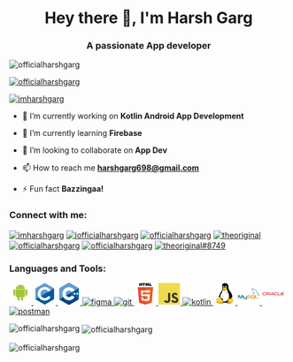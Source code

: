 <h1 align="center">Hey there 👋, I'm Harsh Garg</h1>
<h3 align="center">A passionate App developer</h3>

<p align="left"> <img src="https://komarev.com/ghpvc/?username=officialharshgarg&label=Profile%20views&color=0e75b6&style=flat" alt="officialharshgarg" /> </p>

<p align="left"> <a href="https://github.com/ryo-ma/github-profile-trophy"><img src="https://github-profile-trophy.vercel.app/?username=officialharshgarg" alt="officialharshgarg" /></a> </p>

<p align="left"> <a href="https://twitter.com/imharshgarg" target="blank"><img src="https://img.shields.io/twitter/follow/imharshgarg?logo=twitter&style=for-the-badge" alt="imharshgarg" /></a> </p>

- 🔭 I’m currently working on **Kotlin Android App Development**

- 🌱 I’m currently learning **Firebase**

- 👯 I’m looking to collaborate on **App Dev**

- 📫 How to reach me **harshgarg698@gmail.com**

- ⚡ Fun fact **Bazzingaa!**

<h3 align="left">Connect with me:</h3>
<p align="left">
<a href="https://twitter.com/imharshgarg" target="blank"><img align="center" src="https://raw.githubusercontent.com/rahuldkjain/github-profile-readme-generator/master/src/images/icons/Social/twitter.svg" alt="imharshgarg" height="30" width="40" /></a>
<a href="https://linkedin.com/in/iofficialharshgarg" target="blank"><img align="center" src="https://raw.githubusercontent.com/rahuldkjain/github-profile-readme-generator/master/src/images/icons/Social/linked-in-alt.svg" alt="iofficialharshgarg" height="30" width="40" /></a>
<a href="https://instagram.com/officialharshgarg" target="blank"><img align="center" src="https://raw.githubusercontent.com/rahuldkjain/github-profile-readme-generator/master/src/images/icons/Social/instagram.svg" alt="officialharshgarg" height="30" width="40" /></a>
<a href="https://www.hackerrank.com/theoriginal" target="blank"><img align="center" src="https://raw.githubusercontent.com/rahuldkjain/github-profile-readme-generator/master/src/images/icons/Social/hackerrank.svg" alt="theoriginal" height="30" width="40" /></a>
<a href="https://www.leetcode.com/officialharshgarg" target="blank"><img align="center" src="https://raw.githubusercontent.com/rahuldkjain/github-profile-readme-generator/master/src/images/icons/Social/leet-code.svg" alt="officialharshgarg" height="30" width="40" /></a>
<a href="https://auth.geeksforgeeks.org/user/officialharshgarg" target="blank"><img align="center" src="https://raw.githubusercontent.com/rahuldkjain/github-profile-readme-generator/master/src/images/icons/Social/geeks-for-geeks.svg" alt="officialharshgarg" height="30" width="40" /></a>
<a href="https://discord.gg/theoriginal#8749" target="blank"><img align="center" src="https://raw.githubusercontent.com/rahuldkjain/github-profile-readme-generator/master/src/images/icons/Social/discord.svg" alt="theoriginal#8749" height="30" width="40" /></a>
</p>

<h3 align="left">Languages and Tools:</h3>
<p align="left"> <a href="https://developer.android.com" target="_blank" rel="noreferrer"> <img src="https://raw.githubusercontent.com/devicons/devicon/master/icons/android/android-original-wordmark.svg" alt="android" width="40" height="40"/> </a> <a href="https://www.cprogramming.com/" target="_blank" rel="noreferrer"> <img src="https://raw.githubusercontent.com/devicons/devicon/master/icons/c/c-original.svg" alt="c" width="40" height="40"/> </a> <a href="https://www.w3schools.com/cpp/" target="_blank" rel="noreferrer"> <img src="https://raw.githubusercontent.com/devicons/devicon/master/icons/cplusplus/cplusplus-original.svg" alt="cplusplus" width="40" height="40"/> </a> <a href="https://www.figma.com/" target="_blank" rel="noreferrer"> <img src="https://www.vectorlogo.zone/logos/figma/figma-icon.svg" alt="figma" width="40" height="40"/> </a> <a href="https://git-scm.com/" target="_blank" rel="noreferrer"> <img src="https://www.vectorlogo.zone/logos/git-scm/git-scm-icon.svg" alt="git" width="40" height="40"/> </a> <a href="https://www.w3.org/html/" target="_blank" rel="noreferrer"> <img src="https://raw.githubusercontent.com/devicons/devicon/master/icons/html5/html5-original-wordmark.svg" alt="html5" width="40" height="40"/> </a> <a href="https://developer.mozilla.org/en-US/docs/Web/JavaScript" target="_blank" rel="noreferrer"> <img src="https://raw.githubusercontent.com/devicons/devicon/master/icons/javascript/javascript-original.svg" alt="javascript" width="40" height="40"/> </a> <a href="https://kotlinlang.org" target="_blank" rel="noreferrer"> <img src="https://www.vectorlogo.zone/logos/kotlinlang/kotlinlang-icon.svg" alt="kotlin" width="40" height="40"/> </a> <a href="https://www.linux.org/" target="_blank" rel="noreferrer"> <img src="https://raw.githubusercontent.com/devicons/devicon/master/icons/linux/linux-original.svg" alt="linux" width="40" height="40"/> </a> <a href="https://www.mysql.com/" target="_blank" rel="noreferrer"> <img src="https://raw.githubusercontent.com/devicons/devicon/master/icons/mysql/mysql-original-wordmark.svg" alt="mysql" width="40" height="40"/> </a> <a href="https://www.oracle.com/" target="_blank" rel="noreferrer"> <img src="https://raw.githubusercontent.com/devicons/devicon/master/icons/oracle/oracle-original.svg" alt="oracle" width="40" height="40"/> </a> <a href="https://postman.com" target="_blank" rel="noreferrer"> <img src="https://www.vectorlogo.zone/logos/getpostman/getpostman-icon.svg" alt="postman" width="40" height="40"/> </a> </p>

<p><img align="left" src="https://github-readme-stats.vercel.app/api/top-langs?username=officialharshgarg&show_icons=true&locale=en&layout=compact" alt="officialharshgarg" /></p>

<p>&nbsp;<img align="center" src="https://github-readme-stats.vercel.app/api?username=officialharshgarg&show_icons=true&locale=en" alt="officialharshgarg" /></p>

<p><img align="center" src="https://github-readme-streak-stats.herokuapp.com/?user=officialharshgarg&" alt="officialharshgarg" /></p>
